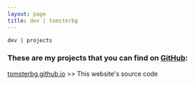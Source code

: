```yaml
---
layout: page
title: dev | tomsterbg
---
```


```term
dev | projects
```

### These are my projects that you can find on [GitHub](https://github.com/tomsterbg?tab=repositories):

[tomsterbg.github.io](https://github.com/tomsterbg/tomsterbg.github.io) >> This website's source code
